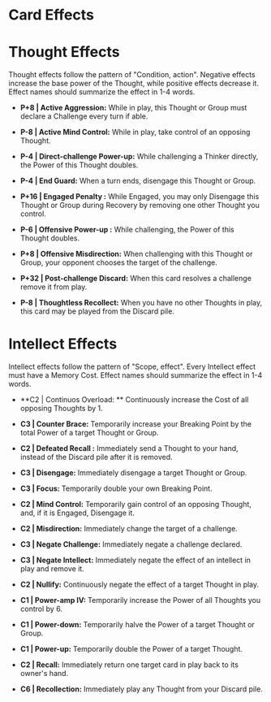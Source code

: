 Card Effects
===

# Thought Effects
Thought effects follow the pattern of "Condition, action". Negative effects increase the base power of the Thought, while positive effects decrease it. Effect names should summarize the effect in 1-4 words.

* **P+8 | Active Aggression:** While in play, this Thought or Group must declare a Challenge every turn if able. 

* **P-8 | Active Mind Control:**	 While in play, take control of an opposing Thought.

* **P-4 | Direct-challenge Power-up:** While challenging a Thinker directly, the Power of this Thought doubles.

* **P-4 | End Guard:** When a turn ends, disengage this Thought or Group.

* **P+16 | Engaged Penalty	:** While Engaged, you may only Disengage this Thought or Group during Recovery by removing one other Thought you control.

* **P-6 | Offensive Power-up	:** While challenging, the Power of this Thought doubles.

* **P+8 | Offensive Misdirection:** When challenging with this Thought or Group, your opponent chooses the target of the challenge.

* **P+32 | Post-challenge Discard:** 	When this card resolves a challenge remove it from play.

* **P-8 | Thoughtless Recollect:** When you have no other Thoughts in play, this card may be played from the Discard pile.

# Intellect Effects
Intellect effects follow the pattern of "Scope, effect". Every Intellect effect must have a Memory Cost. Effect names should summarize the effect in 1-4 words.

* **C2 | Continuos Overload:	** Continuously increase the Cost of all opposing Thoughts by 1.

* **C3 | Counter Brace:** Temporarily increase your Breaking Point by the total Power of a target Thought or Group.

* **C2 | Defeated Recall	:** Immediately send a Thought to your hand, instead of the Discard pile after it is removed.

* **C3 | Disengage:** Immediately disengage a target Thought or Group.

* **C3 | Focus:** Temporarily double your own Breaking Point.

* **C2 | Mind Control:** Temporarily gain control of an opposing Thought, and, if it is Engaged, Disengage it.

* **C2 | Misdirection:** Immediately change the target of a challenge.

* **C3 | Negate Challenge:**	 Immediately negate a challenge declared.

* **C3 | Negate Intellect:** Immediately negate the effect of an intellect in play and remove it.

* **C2 | Nullify:** Continuously negate the effect of a target Thought in play.

* **C1 | Power-amp IV:** Temporarily increase the Power of all Thoughts you control by 6.

* **C1 | Power-down:** Temporarily halve the Power of a target Thought or Group.

* **C1 | Power-up:** Temporarily double the Power of a target Thought.

* **C2 | Recall:** Immediately return one target card in play back to its owner's hand.

* **C6 | Recollection:** Immediately play any Thought from your Discard pile.

